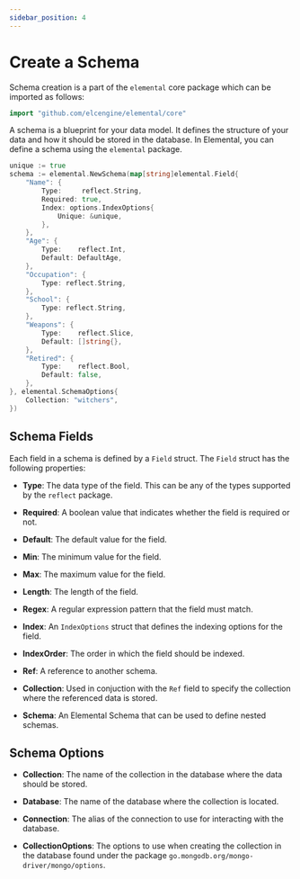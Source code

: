 ```yaml
---
sidebar_position: 4
---
```


# Create a Schema

Schema creation is a part of the `elemental` core package which can be imported as follows:

```go
import "github.com/elcengine/elemental/core"
```

A schema is a blueprint for your data model. It defines the structure of your data and how it should be stored in the database. In Elemental, you can define a schema using the `elemental` package.

```go
unique := true
schema := elemental.NewSchema(map[string]elemental.Field{
	"Name": {
		Type:     reflect.String,
		Required: true,
		Index: options.IndexOptions{
			Unique: &unique,
		},
	},
	"Age": {
		Type:    reflect.Int,
		Default: DefaultAge,
	},
	"Occupation": {
		Type: reflect.String,
	},
	"School": {
		Type: reflect.String,
	},
	"Weapons": {
		Type:    reflect.Slice,
		Default: []string{},
	},
	"Retired": {
		Type:    reflect.Bool,
		Default: false,
	},
}, elemental.SchemaOptions{
	Collection: "witchers",
})
```

## Schema Fields

Each field in a schema is defined by a `Field` struct. The `Field` struct has the following properties:

- **Type**: The data type of the field. This can be any of the types supported by the `reflect` package.

- **Required**: A boolean value that indicates whether the field is required or not.

- **Default**: The default value for the field.

- **Min**: The minimum value for the field.

- **Max**: The maximum value for the field.

- **Length**: The length of the field.

- **Regex**: A regular expression pattern that the field must match.

- **Index**: An `IndexOptions` struct that defines the indexing options for the field.

- **IndexOrder**: The order in which the field should be indexed.

- **Ref**: A reference to another schema.

- **Collection**: Used in conjuction with the `Ref` field to specify the collection where the referenced data is stored.

- **Schema**: An Elemental Schema that can be used to define nested schemas.

## Schema Options

- **Collection**: The name of the collection in the database where the data should be stored.

- **Database**: The name of the database where the collection is located.

- **Connection**: The alias of the connection to use for interacting with the database.

- **CollectionOptions**: The options to use when creating the collection in the database found under the package `go.mongodb.org/mongo-driver/mongo/options`.
